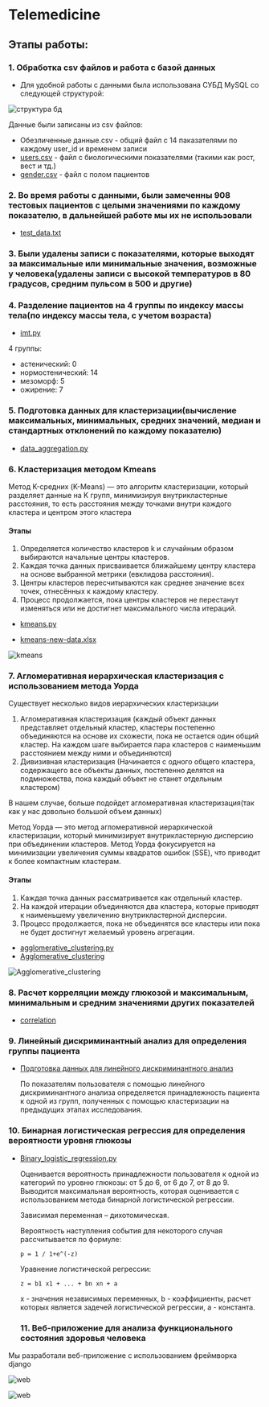# Telemedicine

## Этапы работы:
### 1. Обработка csv файлов и работа с базой данных
- Для удобной работы с данными была использована СУБД MySQL со следующей структурой:

![структура бд](data/telemedicine_1.png)

Данные были записаны из csv файлов:
- Обезличенные данные.csv - общий файл с 14 паказателями по каждому user_id и временем записи
- [users.csv](data/users.csv) - файл с биологическими показателями (такими как рост, вест и тд.)
- [gender.csv](data/gender.csv) - файл с полом пациентов

### 2. Во время работы с данными, были замеченны 908 тестовых пациентов с целыми значениями по каждому показателю, в дальнейшей работе мы их не использовали 
- [test_data.txt](data/test_data.txt)

### 3. Были удалены записи с показателями, которые выходят за максимальные или минимальные значения, возможные у человека(удалены записи с высокой температуров в 80 градусов, средним пульсом в 500 и другие)
### 4. Разделение пациентов на 4 группы по индексу массы тела(по индексу массы тела, с учетом возраста) 
- [imt.py](clustering/imt.py)

4 группы:
- астенический: 0
- нормостенический: 14
- мезоморф: 5
- ожирение: 7
### 5. Подготовка данных для кластеризации(вычисление максимальных, минимальных, средних значений, медиан и стандартных отклонений по каждому показателю) 
- [data_aggregation.py](data_processing/data_aggregation.py)
### 6. Кластеризация методом Kmeans 
Метод K-средних (K-Means) — это алгоритм кластеризации, который разделяет данные на K групп, минимизируя внутрикластерные расстояния, то есть расстояния между точками внутри каждого кластера и центром этого кластера
#### Этапы
1. Определяется количество кластеров k и случайным образом выбираются начальные центры кластеров.
2. Каждая точка данных присваивается ближайшему центру кластера на основе выбранной метрики (евклидова расстояния).
3. Центры кластеров пересчитываются как среднее значение всех точек, отнесённых к каждому кластеру.
4. Процесс продолжается, пока центры кластеров не перестанут изменяться или не достигнет максимального числа итераций.
- [kmeans.py](clustering/kmeans.py)
 
- [kmeans-new-data.xlsx](data/kmeans-new-data.xlsx)

![kmeans](clustering/kmeans.png)
### 7. Агломеративная иерархическая кластеризация с использованием метода Уорда 
Существует несколько видов иерархических кластеризации
1. Агломеративная кластеризация (каждый объект данных представляет отдельный кластер, кластеры постепенно объединяются на основе их схожести, пока не остается один общий кластер. На каждом шаге выбирается пара кластеров с наименьшим расстоянием между ними и объединяются)
2. Дивизивная кластеризация (Начинается с одного общего кластера, содержащего все объекты данных, постепенно делятся на подмножества, пока каждый объект не станет отдельным кластером)

В нашем случае, больше подойдет агломеративная кластеризация(так как у нас довольно большой объем данных)

Метод Уорда — это метод агломеративной иерархической кластеризации, который минимизирует внутрикластерную дисперсию при объединении кластеров. Метод Уорда фокусируется на минимизации увеличения суммы квадратов ошибок (SSE), что приводит к более компактным кластерам.
#### Этапы
1. Каждая точка данных рассматривается как отдельный кластер.
2. На каждой итерации объединяются два кластера, которые приводят к наименьшему увеличению внутрикластерной дисперсии.
3. Процесс продолжается, пока не объединятся все кластеры или пока не будет достигнут желаемый уровень агрегации.

- [agglomerative_clustering.py](clustering/agglomerative_clustering.py)
- [Agglomerative_clustering](clustering/Agglomerative_clustering.txt)

![Agglomerative_clustering](clustering/Agglomerative_clustering.png)

### 8. Расчет корреляции между глюкозой и максимальным, минимальным и средним значениями других показателей
- [correlation](correlation.py)
### 9. Линейный дискриминантный анализ для определения группы пациента 
- [Подготовка данных для линейного дискриминантного анализ](data_processing/lda.py)

  По показателям пользователя с помощью линейного дискриминантного анализа определяется принадлежность пациента к одной из групп, полученных с помощью кластеризации на предыдущих этапах исследования.
  
### 10. Бинарная логистическая регрессия для определения вероятности уровня глюкозы
- [Binary_logistic_regression.py](Binary_logistic_regression.py)
  
  Оценивается вероятность принадлежности пользователя к одной из категорий по уровню глюкозы: от 5 до 6, от 6 до 7, от 8 до 9. Выводится максимальная вероятность, которая оценивается с использованием метода бинарной логистической регрессии.
  
  Зависимая переменная – дихотомическая.
  
  Вероятность наступления события для некоторого случая рассчитывается по формуле:
  
      p = 1 / 1+e^(-z)
  
  Уравнение логистической регрессии:
  
      z = b1 x1 + ... + bn xn + a
  
  x - значения независимых переменных, b - коэффициенты, расчет которых является задечей логистической регрессии, а - константа.
  ### 11. Веб-приложение для анализа функционального состояния здоровья человека
Мы разработали веб-приложение с использованием фреймворка django

![web](web.jpg)

![web](web_app.jpg)
